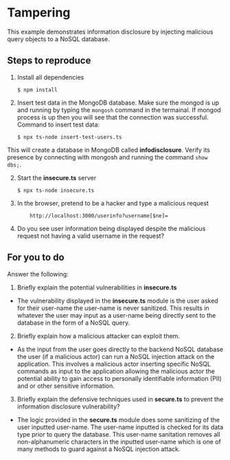 # Tampering

This example demonstrates information disclosure by injecting malicious query objects to a NoSQL database.

## Steps to reproduce

1. Install all dependencies

    `$ npm install`

2. Insert test data in the MongoDB database. Make sure the mongod is up and running by typing the `mongosh` command in the termainal. If mongod process is up then you will see that the connection was successful. Command to insert test data:

    `$ npx ts-node insert-test-users.ts`

This will create a database in MongoDB called __infodisclosure__. Verify its presence by connecting with mongosh and running the command `show dbs;`.

2. Start the **insecure.ts** server

    `$ npx ts-node insecure.ts`

3. In the browser, pretend to be a hacker and type a malicious request

    ```
        http://localhost:3000/userinfo?username[$ne]=
    ```

4. Do you see user information being displayed despite the malicious request not having a valid username in the request?

## For you to do

Answer the following:

1. Briefly explain the potential vulnerabilities in **insecure.ts**

- The vulnerability displayed in the **insecure.ts** module is the user asked for their user-name the user-name is never sanitized. 
This results in whatever the user may input as a user-name being directly sent to the database in the form of a NoSQL query. 

2. Briefly explain how a malicious attacker can exploit them.

- As the input from the user goes directly to the backend NoSQL database the user (if a malicious actor) can run a NoSQL injection attack on the application.
This involves a malicious actor inserting specific NoSQL commands as input to the application allowing the malicious actor the potential ability to gain access to personally identifiable information (PII) and or other sensitive information. 

3. Briefly explain the defensive techniques used in **secure.ts** to prevent the information disclosure vulnerability?

- The logic provided in the **secure.ts** module does some sanitizing of the user inputted user-name. 
The user-name inputted is checked for its data type prior to query the database.
This user-name sanitation removes all non-alphanumeric characters in the inputted user-name which is one of many methods to guard against a NoSQL injection attack.  